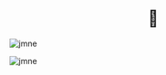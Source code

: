 <h1 align="center">👋</h1>
<p><img align="center" src="https://github-readme-stats.vercel.app/api?username=jmne&show_icons=true&theme=radical" alt="jmne" /></p>
<p><img align="center" src="https://github-readme-stats.vercel.app/api/top-langs/?username=jmne&show_icons=true&locale=en&theme=dark" alt="jmne" /></p>
